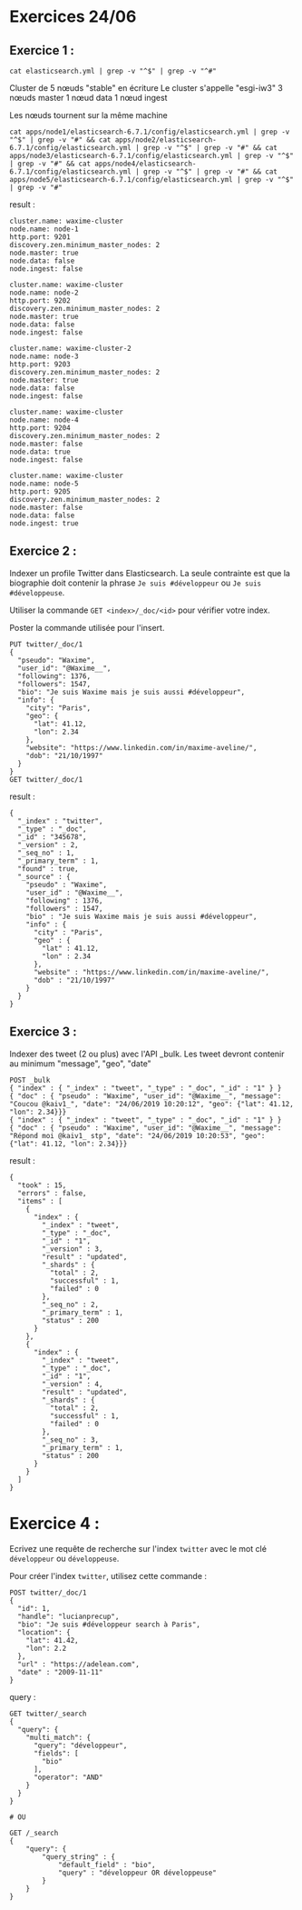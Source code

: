 # Exercices 24/06

## Exercice 1 :
```cat elasticsearch.yml | grep -v "^$" | grep -v "^#"```

Cluster de 5 nœuds "stable" en écriture
Le cluster s'appelle "esgi-iw3"
3 nœuds master
1 nœud data
1 nœud ingest

Les nœuds tournent sur la même machine

```
cat apps/node1/elasticsearch-6.7.1/config/elasticsearch.yml | grep -v "^$" | grep -v "#" && cat apps/node2/elasticsearch-6.7.1/config/elasticsearch.yml | grep -v "^$" | grep -v "#" && cat apps/node3/elasticsearch-6.7.1/config/elasticsearch.yml | grep -v "^$" | grep -v "#" && cat apps/node4/elasticsearch-6.7.1/config/elasticsearch.yml | grep -v "^$" | grep -v "#" && cat apps/node5/elasticsearch-6.7.1/config/elasticsearch.yml | grep -v "^$" | grep -v "#"
```
result :
```
cluster.name: waxime-cluster
node.name: node-1
http.port: 9201
discovery.zen.minimum_master_nodes: 2
node.master: true
node.data: false
node.ingest: false

cluster.name: waxime-cluster
node.name: node-2
http.port: 9202
discovery.zen.minimum_master_nodes: 2
node.master: true
node.data: false
node.ingest: false

cluster.name: waxime-cluster-2
node.name: node-3
http.port: 9203
discovery.zen.minimum_master_nodes: 2
node.master: true
node.data: false
node.ingest: false

cluster.name: waxime-cluster
node.name: node-4
http.port: 9204
discovery.zen.minimum_master_nodes: 2
node.master: false
node.data: true
node.ingest: false

cluster.name: waxime-cluster
node.name: node-5
http.port: 9205
discovery.zen.minimum_master_nodes: 2
node.master: false
node.data: false
node.ingest: true
```

## Exercice 2 :

Indexer un profile Twitter dans Elasticsearch. La seule contrainte est que la biographie doit contenir la phrase `Je suis #développeur` ou `Je suis #développeuse`.

Utiliser la commande `GET <index>/_doc/<id>` pour vérifier votre index.

Poster la commande utilisée pour l'insert.

```
PUT twitter/_doc/1
{
  "pseudo": "Waxime",
  "user_id": "@Waxime__",
  "following": 1376,
  "followers": 1547,
  "bio": "Je suis Waxime mais je suis aussi #développeur",
  "info": {
    "city": "Paris",
    "geo": {
      "lat": 41.12,
      "lon": 2.34
    },
    "website": "https://www.linkedin.com/in/maxime-aveline/",
    "dob": "21/10/1997"
  }
}
GET twitter/_doc/1
```

result :
```
{
  "_index" : "twitter",
  "_type" : "_doc",
  "_id" : "345678",
  "_version" : 2,
  "_seq_no" : 1,
  "_primary_term" : 1,
  "found" : true,
  "_source" : {
    "pseudo" : "Waxime",
    "user_id" : "@Waxime__",
    "following" : 1376,
    "followers" : 1547,
    "bio" : "Je suis Waxime mais je suis aussi #développeur",
    "info" : {
      "city" : "Paris",
      "geo" : {
        "lat" : 41.12,
        "lon" : 2.34
      },
      "website" : "https://www.linkedin.com/in/maxime-aveline/",
      "dob" : "21/10/1997"
    }
  }
}
```

## Exercice 3 :

Indexer des tweet (2 ou plus) avec l'API _bulk. Les tweet devront contenir au minimum "message", "geo", "date"

```
POST _bulk
{ "index" : { "_index" : "tweet", "_type" : "_doc", "_id" : "1" } }
{ "doc" : { "pseudo" : "Waxime", "user_id": "@Waxime__", "message": "Coucou @kaiv1_", "date": "24/06/2019 10:20:12", "geo": {"lat": 41.12, "lon": 2.34}}}
{ "index" : { "_index" : "tweet", "_type" : "_doc", "_id" : "1" } }
{ "doc" : { "pseudo" : "Waxime", "user_id": "@Waxime__", "message": "Répond moi @kaiv1_ stp", "date": "24/06/2019 10:20:53", "geo": {"lat": 41.12, "lon": 2.34}}}
```

result :

```
{
  "took" : 15,
  "errors" : false,
  "items" : [
    {
      "index" : {
        "_index" : "tweet",
        "_type" : "_doc",
        "_id" : "1",
        "_version" : 3,
        "result" : "updated",
        "_shards" : {
          "total" : 2,
          "successful" : 1,
          "failed" : 0
        },
        "_seq_no" : 2,
        "_primary_term" : 1,
        "status" : 200
      }
    },
    {
      "index" : {
        "_index" : "tweet",
        "_type" : "_doc",
        "_id" : "1",
        "_version" : 4,
        "result" : "updated",
        "_shards" : {
          "total" : 2,
          "successful" : 1,
          "failed" : 0
        },
        "_seq_no" : 3,
        "_primary_term" : 1,
        "status" : 200
      }
    }
  ]
}
```

# Exercice 4 :
Ecrivez une requête de recherche sur l'index `twitter` avec le mot clé `développeur` ou `développeuse`.

Pour créer l'index `twitter`, utilisez cette commande :

```
POST twitter/_doc/1
{
  "id": 1,
  "handle": "lucianprecup",
  "bio": "Je suis #développeur search à Paris",
  "location": {
    "lat": 41.42,
    "lon": 2.2
  },
  "url" : "https://adelean.com",
  "date" : "2009-11-11"
}
```

query : 
```
GET twitter/_search
{
  "query": {
    "multi_match": {
      "query": "développeur",
      "fields": [
        "bio"
      ],
      "operator": "AND"
    }
  }
}

# OU 

GET /_search
{
    "query": {
        "query_string" : {
            "default_field" : "bio",
            "query" : "développeur OR développeuse"
        }
    }
}
```
